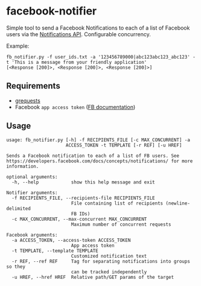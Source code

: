facebook-notifier
=================

Simple tool to send a Facebook Notifications to each of a list of Facebook users via the [Notifications API](https://developers.facebook.com/docs/concepts/notifications/). Configurable concurrency.

Example:
```
fb_notifier.py -f user_ids.txt -a '123456789000|abc123abc123_abc123' -t 'This is a message from your friendly application'
[<Response [200]>, <Response [200]>, <Response [200]>]
```

Requirements
------------

 * [grequests](https://github.com/kennethreitz/grequests)
 * Facebook `app access token` ([FB documentation](https://developers.facebook.com/docs/opengraph/howtos/publishing-with-app-token/))

Usage
------------

```
usage: fb_notifier.py [-h] -f RECIPIENTS_FILE [-c MAX_CONCURRENT] -a
                      ACCESS_TOKEN -t TEMPLATE [-r REF] [-u HREF]

Sends a Facebook notification to each of a list of FB users. See
https://developers.facebook.com/docs/concepts/notifications/ for more
information.

optional arguments:
  -h, --help            show this help message and exit

Notifier arguments:
  -f RECIPIENTS_FILE, --recipients-file RECIPIENTS_FILE
                        File containing list of recipients (newline-delimited
                        FB IDs)
  -c MAX_CONCURRENT, --max-concurrent MAX_CONCURRENT
                        Maximum number of concurrent requests

Facebook arguments:
  -a ACCESS_TOKEN, --access-token ACCESS_TOKEN
                        App access token
  -t TEMPLATE, --template TEMPLATE
                        Customized notification text
  -r REF, --ref REF     Tag for separating notifications into groups so they
                        can be tracked independently
  -u HREF, --href HREF  Relative path/GET params of the target
```

